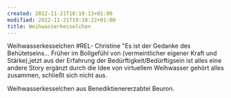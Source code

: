 ```yaml
---
created: 2022-11-21T18:19:13+01:00
modified: 2022-11-21T19:10:22+01:00
title: Weihwasserkesselchen
---
```


Weihwasserkesselchen #REL- Christine
"Es ist der Gedanke des Behütetseins... Früher im Bollgefühl von (vermeintlicher eigener Kraft und Stärke),jetzt aus der Erfahrung der Bedürftigkeit/Bedürftigsein ist alles eine andere Story ergänzt durch die Idee von virtuellem Weihwasser gehört alles zusammen, schließt sich nicht aus.

Weihwasserkesselchen aus Benediktienererzabtei Beuron.


